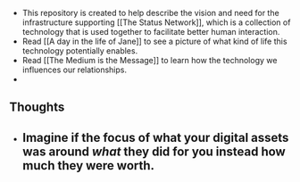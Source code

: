 - This repository is created to help describe the vision and need for the infrastructure supporting [[The Status Network]], which is a collection of technology that is used together to facilitate better human interaction.
- Read  [[A day in the life of Jane]] to see a picture of what kind of life this technology potentially enables.
- Read [[The Medium is the Message]] to learn how the technology we influences our relationships.
-
## Thoughts
- Imagine if the focus of what your digital assets was around _what_ they did for you instead how much they were worth.
	-